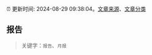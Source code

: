 :alarm_clock: 更新时间: 2024-08-29 09:38:04。[文章来源](/README.md)、[文章分类](/TAGS.md)

## 报告


> 关键字：`报告`、`月报`



